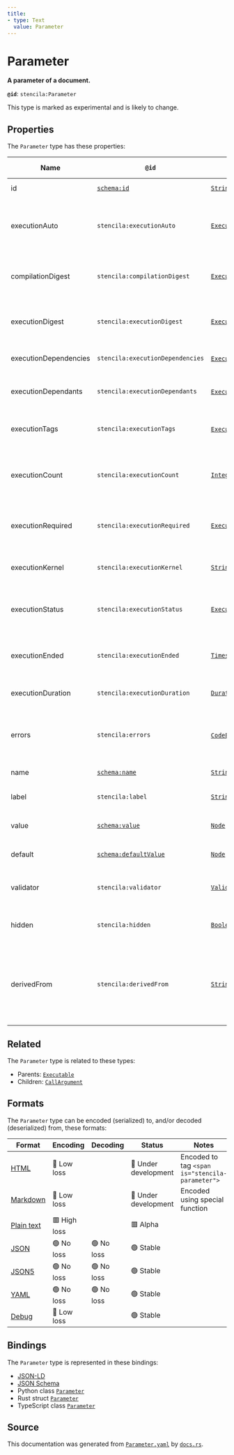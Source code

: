 ```yaml
---
title:
- type: Text
  value: Parameter
---
```


# Parameter

**A parameter of a document.**

**`@id`**: `stencila:Parameter`

This type is marked as experimental and is likely to change.

## Properties

The `Parameter` type has these properties:

| Name                  | `@id`                                                    | Type                                                                                           | Description                                                                                            | Inherited from                                                             |
| --------------------- | -------------------------------------------------------- | ---------------------------------------------------------------------------------------------- | ------------------------------------------------------------------------------------------------------ | -------------------------------------------------------------------------- |
| id                    | [`schema:id`](https://schema.org/id)                     | [`String`](https://stencila.dev/docs/reference/schema/data/string)                             | The identifier for this item                                                                           | [`Entity`](https://stencila.dev/docs/reference/schema/other/entity)        |
| executionAuto         | `stencila:executionAuto`                                 | [`ExecutionAuto`](https://stencila.dev/docs/reference/schema/flow/execution-auto)              | Under which circumstances the code should be automatically executed.                                   | [`Executable`](https://stencila.dev/docs/reference/schema/flow/executable) |
| compilationDigest     | `stencila:compilationDigest`                             | [`ExecutionDigest`](https://stencila.dev/docs/reference/schema/flow/execution-digest)          | A digest of the content, semantics and dependencies of the node.                                       | [`Executable`](https://stencila.dev/docs/reference/schema/flow/executable) |
| executionDigest       | `stencila:executionDigest`                               | [`ExecutionDigest`](https://stencila.dev/docs/reference/schema/flow/execution-digest)          | The `compileDigest` of the node when it was last executed.                                             | [`Executable`](https://stencila.dev/docs/reference/schema/flow/executable) |
| executionDependencies | `stencila:executionDependencies`                         | [`ExecutionDependency`](https://stencila.dev/docs/reference/schema/flow/execution-dependency)* | The upstream dependencies of this node.                                                                | [`Executable`](https://stencila.dev/docs/reference/schema/flow/executable) |
| executionDependants   | `stencila:executionDependants`                           | [`ExecutionDependant`](https://stencila.dev/docs/reference/schema/flow/execution-dependant)*   | The downstream dependants of this node.                                                                | [`Executable`](https://stencila.dev/docs/reference/schema/flow/executable) |
| executionTags         | `stencila:executionTags`                                 | [`ExecutionTag`](https://stencila.dev/docs/reference/schema/flow/execution-tag)*               | Tags in the code which affect its execution                                                            | [`Executable`](https://stencila.dev/docs/reference/schema/flow/executable) |
| executionCount        | `stencila:executionCount`                                | [`Integer`](https://stencila.dev/docs/reference/schema/data/integer)                           | A count of the number of times that the node has been executed.                                        | [`Executable`](https://stencila.dev/docs/reference/schema/flow/executable) |
| executionRequired     | `stencila:executionRequired`                             | [`ExecutionRequired`](https://stencila.dev/docs/reference/schema/flow/execution-required)      | Whether, and why, the code requires execution or re-execution.                                         | [`Executable`](https://stencila.dev/docs/reference/schema/flow/executable) |
| executionKernel       | `stencila:executionKernel`                               | [`String`](https://stencila.dev/docs/reference/schema/data/string)                             | The id of the kernel that the node was last executed in.                                               | [`Executable`](https://stencila.dev/docs/reference/schema/flow/executable) |
| executionStatus       | `stencila:executionStatus`                               | [`ExecutionStatus`](https://stencila.dev/docs/reference/schema/flow/execution-status)          | Status of the most recent, including any current, execution.                                           | [`Executable`](https://stencila.dev/docs/reference/schema/flow/executable) |
| executionEnded        | `stencila:executionEnded`                                | [`Timestamp`](https://stencila.dev/docs/reference/schema/data/timestamp)                       | The timestamp when the last execution ended.                                                           | [`Executable`](https://stencila.dev/docs/reference/schema/flow/executable) |
| executionDuration     | `stencila:executionDuration`                             | [`Duration`](https://stencila.dev/docs/reference/schema/data/duration)                         | Duration of the last execution.                                                                        | [`Executable`](https://stencila.dev/docs/reference/schema/flow/executable) |
| errors                | `stencila:errors`                                        | [`CodeError`](https://stencila.dev/docs/reference/schema/code/code-error)*                     | Errors when compiling (e.g. syntax errors) or executing the node.                                      | [`Executable`](https://stencila.dev/docs/reference/schema/flow/executable) |
| name                  | [`schema:name`](https://schema.org/name)                 | [`String`](https://stencila.dev/docs/reference/schema/data/string)                             | The name of the parameter.                                                                             | [`Parameter`](https://stencila.dev/docs/reference/schema/flow/parameter)   |
| label                 | `stencila:label`                                         | [`String`](https://stencila.dev/docs/reference/schema/data/string)                             | A short label for the parameter.                                                                       | [`Parameter`](https://stencila.dev/docs/reference/schema/flow/parameter)   |
| value                 | [`schema:value`](https://schema.org/value)               | [`Node`](https://stencila.dev/docs/reference/schema/other/node)                                | The current value of the parameter.                                                                    | [`Parameter`](https://stencila.dev/docs/reference/schema/flow/parameter)   |
| default               | [`schema:defaultValue`](https://schema.org/defaultValue) | [`Node`](https://stencila.dev/docs/reference/schema/other/node)                                | The default value of the parameter.                                                                    | [`Parameter`](https://stencila.dev/docs/reference/schema/flow/parameter)   |
| validator             | `stencila:validator`                                     | [`Validator`](https://stencila.dev/docs/reference/schema/data/validator)                       | The validator that the value is validated against.                                                     | [`Parameter`](https://stencila.dev/docs/reference/schema/flow/parameter)   |
| hidden                | `stencila:hidden`                                        | [`Boolean`](https://stencila.dev/docs/reference/schema/data/boolean)                           | Whether the parameter should be hidden.                                                                | [`Parameter`](https://stencila.dev/docs/reference/schema/flow/parameter)   |
| derivedFrom           | `stencila:derivedFrom`                                   | [`String`](https://stencila.dev/docs/reference/schema/data/string)                             | The dotted path to the object (e.g. a database table column) that the parameter should be derived from | [`Parameter`](https://stencila.dev/docs/reference/schema/flow/parameter)   |

## Related

The `Parameter` type is related to these types:

- Parents: [`Executable`](https://stencila.dev/docs/reference/schema/flow/executable)
- Children: [`CallArgument`](https://stencila.dev/docs/reference/schema/flow/call-argument)

## Formats

The `Parameter` type can be encoded (serialized) to, and/or decoded (deserialized) from, these formats:

| Format                                                           | Encoding       | Decoding     | Status                 | Notes                                           |
| ---------------------------------------------------------------- | -------------- | ------------ | ---------------------- | ----------------------------------------------- |
| [HTML](https://stencila.dev/docs/reference/formats/{name})       | 🔷 Low loss     |              | 🚧 Under development    | Encoded to tag `<span is="stencila-parameter">` |
| [Markdown](https://stencila.dev/docs/reference/formats/{name})   | 🔷 Low loss     |              | 🚧 Under development    | Encoded using special function                  |
| [Plain text](https://stencila.dev/docs/reference/formats/{name}) | 🟥 High loss    |              | 🟥 Alpha                |                                                 |
| [JSON](https://stencila.dev/docs/reference/formats/{name})       | 🟢 No loss      | 🟢 No loss    | 🟢 Stable               |                                                 |
| [JSON5](https://stencila.dev/docs/reference/formats/{name})      | 🟢 No loss      | 🟢 No loss    | 🟢 Stable               |                                                 |
| [YAML](https://stencila.dev/docs/reference/formats/{name})       | 🟢 No loss      | 🟢 No loss    | 🟢 Stable               |                                                 |
| [Debug](https://stencila.dev/docs/reference/formats/{name})      | 🔷 Low loss     |              | 🟢 Stable               |                                                 |

## Bindings

The `Parameter` type is represented in these bindings:

- [JSON-LD](https://stencila.dev/Parameter.jsonld)
- [JSON Schema](https://stencila.dev/Parameter.schema.json)
- Python class [`Parameter`](https://github.com/stencila/stencila/blob/main/python/stencila/types/parameter.py)
- Rust struct [`Parameter`](https://github.com/stencila/stencila/blob/main/rust/schema/src/types/parameter.rs)
- TypeScript class [`Parameter`](https://github.com/stencila/stencila/blob/main/typescript/src/types/Parameter.ts)

## Source

This documentation was generated from [`Parameter.yaml`](https://github.com/stencila/stencila/blob/main/schema/Parameter.yaml) by [`docs.rs`](https://github.com/stencila/stencila/blob/main/rust/schema-gen/src/docs.rs).